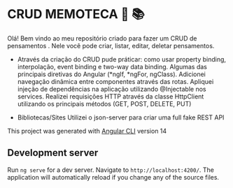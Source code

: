 # CRUD MEMOTECA 👩 📚
Olá! Bem vindo ao meu repositório criado para fazer um CRUD de pensamentos .
Nele você pode criar, listar, editar, deletar pensamentos.

- Através da criação do CRUD pude práticar:
como usar property binding, interpolação, event binding e two-way data binding.
Algumas das principais diretivas do Angular (*ngIf, *ngFor, ngClass).
Adicionei navegação dinâmica entre componentes através das rotas.
Apliquei injeção de dependências na aplicação utilizando @Injectable nos services.
Realizei requisições HTTP através da classe HttpClient utilizando os principais métodos (GET, POST, DELETE, PUT)

- Bibliotecas/Sites
Utilizei o json-server para criar uma full fake REST API 

This project was generated with [Angular CLI](https://github.com/angular/angular-cli) version 14

## Development server

Run `ng serve` for a dev server. Navigate to `http://localhost:4200/`. The application will automatically reload if you change any of the source files.



